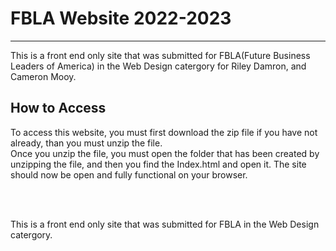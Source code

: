 # FBLA Website 2022-2023
<hr>
This is a front end only site that was submitted for FBLA(Future Business Leaders of America) in the Web Design catergory for Riley Damron, and Cameron Mooy.

<h2>How to Access</h2>
<p>To access this website, you must first download the zip file if you have not already, than you must unzip the file.<br/>
Once you unzip the file, you must open the folder that has been created by unzipping the file, and then you find the Index.html and open it.
The site should now be open and fully functional on your browser.</p><br/><br/>

This is a front end only site that was submitted for FBLA in the Web Design catergory.

